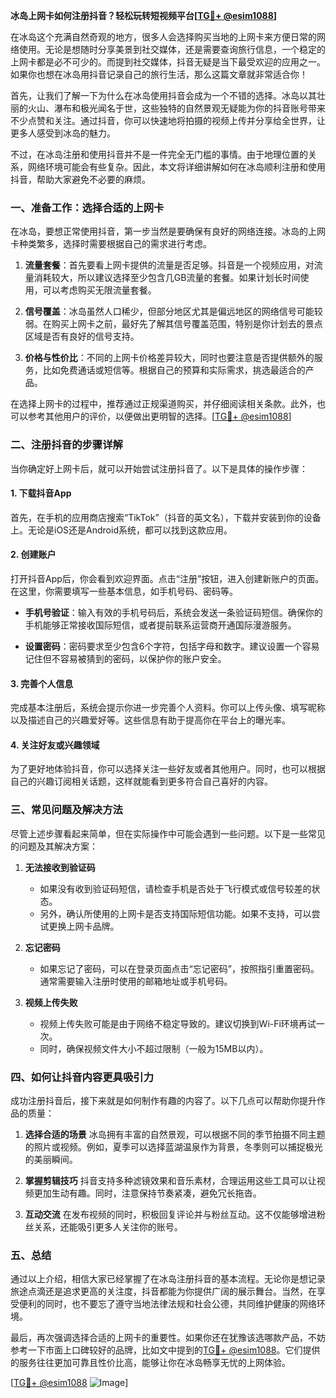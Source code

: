 **冰岛上网卡如何注册抖音？轻松玩转短视频平台[[TG💪+ @esim1088](https://t.me/s/esim1088)]**

在冰岛这个充满自然奇观的地方，很多人会选择购买当地的上网卡来方便日常的网络使用。无论是想随时分享美景到社交媒体，还是需要查询旅行信息，一个稳定的上网卡都是必不可少的。而提到社交媒体，抖音无疑是当下最受欢迎的应用之一。如果你也想在冰岛用抖音记录自己的旅行生活，那么这篇文章就非常适合你！

首先，让我们了解一下为什么在冰岛使用抖音会成为一个不错的选择。冰岛以其壮丽的火山、瀑布和极光闻名于世，这些独特的自然景观无疑能为你的抖音账号带来不少点赞和关注。通过抖音，你可以快速地将拍摄的视频上传并分享给全世界，让更多人感受到冰岛的魅力。

不过，在冰岛注册和使用抖音并不是一件完全无门槛的事情。由于地理位置的关系，网络环境可能会有些复杂。因此，本文将详细讲解如何在冰岛顺利注册和使用抖音，帮助大家避免不必要的麻烦。

### **一、准备工作：选择合适的上网卡**

在冰岛，要想正常使用抖音，第一步当然是要确保有良好的网络连接。冰岛的上网卡种类繁多，选择时需要根据自己的需求进行考虑。

1. **流量套餐**：首先要看上网卡提供的流量是否足够。抖音是一个视频应用，对流量消耗较大，所以建议选择至少包含几GB流量的套餐。如果计划长时间使用，可以考虑购买无限流量套餐。

2. **信号覆盖**：冰岛虽然人口稀少，但部分地区尤其是偏远地区的网络信号可能较弱。在购买上网卡之前，最好先了解其信号覆盖范围，特别是你计划去的景点区域是否有良好的信号支持。

3. **价格与性价比**：不同的上网卡价格差异较大，同时也要注意是否提供额外的服务，比如免费通话或短信等。根据自己的预算和实际需求，挑选最适合的产品。

在选择上网卡的过程中，推荐通过正规渠道购买，并仔细阅读相关条款。此外，也可以参考其他用户的评价，以便做出更明智的选择。[[TG💪+ @esim1088](https://t.me/s/esim1088)]

### **二、注册抖音的步骤详解**

当你确定好上网卡后，就可以开始尝试注册抖音了。以下是具体的操作步骤：

#### **1. 下载抖音App**

首先，在手机的应用商店搜索“TikTok”（抖音的英文名），下载并安装到你的设备上。无论是iOS还是Android系统，都可以找到这款应用。

#### **2. 创建账户**

打开抖音App后，你会看到欢迎界面。点击“注册”按钮，进入创建新账户的页面。在这里，你需要填写一些基本信息，如手机号码、密码等。

- **手机号验证**：输入有效的手机号码后，系统会发送一条验证码短信。确保你的手机能够正常接收国际短信，或者提前联系运营商开通国际漫游服务。
  
- **设置密码**：密码要求至少包含6个字符，包括字母和数字。建议设置一个容易记住但不容易被猜到的密码，以保护你的账户安全。

#### **3. 完善个人信息**

完成基本注册后，系统会提示你进一步完善个人资料。你可以上传头像、填写昵称以及描述自己的兴趣爱好等。这些信息有助于提高你在平台上的曝光率。

#### **4. 关注好友或兴趣领域**

为了更好地体验抖音，你可以选择关注一些好友或者其他用户。同时，也可以根据自己的兴趣订阅相关话题，这样就能看到更多符合自己喜好的内容。

### **三、常见问题及解决方法**

尽管上述步骤看起来简单，但在实际操作中可能会遇到一些问题。以下是一些常见的问题及其解决方案：

1. **无法接收到验证码**
   - 如果没有收到验证码短信，请检查手机是否处于飞行模式或信号较差的状态。
   - 另外，确认所使用的上网卡是否支持国际短信功能。如果不支持，可以尝试更换上网卡品牌。

2. **忘记密码**
   - 如果忘记了密码，可以在登录页面点击“忘记密码”，按照指引重置密码。通常需要输入注册时使用的邮箱地址或手机号码。

3. **视频上传失败**
   - 视频上传失败可能是由于网络不稳定导致的。建议切换到Wi-Fi环境再试一次。
   - 同时，确保视频文件大小不超过限制（一般为15MB以内）。

### **四、如何让抖音内容更具吸引力**

成功注册抖音后，接下来就是如何制作有趣的内容了。以下几点可以帮助你提升作品的质量：

1. **选择合适的场景**
   冰岛拥有丰富的自然景观，可以根据不同的季节拍摄不同主题的照片或视频。例如，夏季可以选择蓝湖温泉作为背景，冬季则可以捕捉极光的美丽瞬间。

2. **掌握剪辑技巧**
   抖音支持多种滤镜效果和音乐素材，合理运用这些工具可以让视频更加生动有趣。同时，注意保持节奏紧凑，避免冗长拖沓。

3. **互动交流**
   在发布视频的同时，积极回复评论并与粉丝互动。这不仅能够增进粉丝关系，还能吸引更多人关注你的账号。

### **五、总结**

通过以上介绍，相信大家已经掌握了在冰岛注册抖音的基本流程。无论你是想记录旅途点滴还是追求更高的关注度，抖音都能为你提供广阔的展示舞台。当然，在享受便利的同时，也不要忘了遵守当地法律法规和社会公德，共同维护健康的网络环境。

最后，再次强调选择合适的上网卡的重要性。如果你还在犹豫该选哪款产品，不妨参考一下市面上口碑较好的品牌，比如文中提到的[TG💪+ @esim1088](https://t.me/s/esim1088)。它们提供的服务往往更加可靠且性价比高，能够让你在冰岛畅享无忧的上网体验。

[[TG💪+ @esim1088](https://t.me/s/esim1088) ![Image](https://i.postimg.cc/4NQfJmqS/Snipaste-2025-05-13-00-14-12.png)]